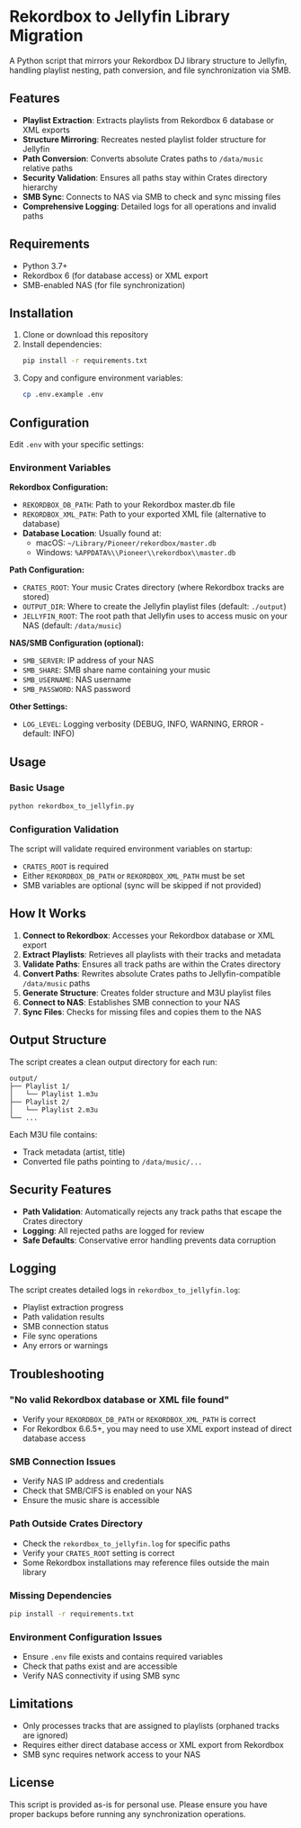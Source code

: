 # Rekordbox to Jellyfin Library Migration

A Python script that mirrors your Rekordbox DJ library structure to Jellyfin, handling playlist nesting, path conversion, and file synchronization via SMB.

## Features

- **Playlist Extraction**: Extracts playlists from Rekordbox 6 database or XML exports
- **Structure Mirroring**: Recreates nested playlist folder structure for Jellyfin
- **Path Conversion**: Converts absolute Crates paths to `/data/music` relative paths
- **Security Validation**: Ensures all paths stay within Crates directory hierarchy
- **SMB Sync**: Connects to NAS via SMB to check and sync missing files
- **Comprehensive Logging**: Detailed logs for all operations and invalid paths

## Requirements

- Python 3.7+
- Rekordbox 6 (for database access) or XML export
- SMB-enabled NAS (for file synchronization)

## Installation

1. Clone or download this repository
2. Install dependencies:
   ```bash
   pip install -r requirements.txt
   ```
3. Copy and configure environment variables:
   ```bash
   cp .env.example .env
   ```

## Configuration

Edit `.env` with your specific settings:

### Environment Variables

**Rekordbox Configuration:**
- `REKORDBOX_DB_PATH`: Path to your Rekordbox master.db file
- `REKORDBOX_XML_PATH`: Path to your exported XML file (alternative to database)
- **Database Location**: Usually found at:
  - macOS: `~/Library/Pioneer/rekordbox/master.db`
  - Windows: `%APPDATA%\\Pioneer\\rekordbox\\master.db`

**Path Configuration:**
- `CRATES_ROOT`: Your music Crates directory (where Rekordbox tracks are stored)
- `OUTPUT_DIR`: Where to create the Jellyfin playlist files (default: `./output`)
- `JELLYFIN_ROOT`: The root path that Jellyfin uses to access music on your NAS (default: `/data/music`)

**NAS/SMB Configuration (optional):**
- `SMB_SERVER`: IP address of your NAS
- `SMB_SHARE`: SMB share name containing your music
- `SMB_USERNAME`: NAS username
- `SMB_PASSWORD`: NAS password

**Other Settings:**
- `LOG_LEVEL`: Logging verbosity (DEBUG, INFO, WARNING, ERROR - default: INFO)

## Usage

### Basic Usage
```bash
python rekordbox_to_jellyfin.py
```

### Configuration Validation
The script will validate required environment variables on startup:
- `CRATES_ROOT` is required
- Either `REKORDBOX_DB_PATH` or `REKORDBOX_XML_PATH` must be set
- SMB variables are optional (sync will be skipped if not provided)

## How It Works

1. **Connect to Rekordbox**: Accesses your Rekordbox database or XML export
2. **Extract Playlists**: Retrieves all playlists with their tracks and metadata
3. **Validate Paths**: Ensures all track paths are within the Crates directory
4. **Convert Paths**: Rewrites absolute Crates paths to Jellyfin-compatible `/data/music` paths
5. **Generate Structure**: Creates folder structure and M3U playlist files
6. **Connect to NAS**: Establishes SMB connection to your NAS
7. **Sync Files**: Checks for missing files and copies them to the NAS

## Output Structure

The script creates a clean output directory for each run:

```
output/
├── Playlist 1/
│   └── Playlist 1.m3u
├── Playlist 2/
│   └── Playlist 2.m3u
└── ...
```

Each M3U file contains:
- Track metadata (artist, title)
- Converted file paths pointing to `/data/music/...`

## Security Features

- **Path Validation**: Automatically rejects any track paths that escape the Crates directory
- **Logging**: All rejected paths are logged for review
- **Safe Defaults**: Conservative error handling prevents data corruption

## Logging

The script creates detailed logs in `rekordbox_to_jellyfin.log`:
- Playlist extraction progress
- Path validation results
- SMB connection status
- File sync operations
- Any errors or warnings

## Troubleshooting

### "No valid Rekordbox database or XML file found"
- Verify your `REKORDBOX_DB_PATH` or `REKORDBOX_XML_PATH` is correct
- For Rekordbox 6.6.5+, you may need to use XML export instead of direct database access

### SMB Connection Issues
- Verify NAS IP address and credentials
- Check that SMB/CIFS is enabled on your NAS
- Ensure the music share is accessible

### Path Outside Crates Directory
- Check the `rekordbox_to_jellyfin.log` for specific paths
- Verify your `CRATES_ROOT` setting is correct
- Some Rekordbox installations may reference files outside the main library

### Missing Dependencies
```bash
pip install -r requirements.txt
```

### Environment Configuration Issues
- Ensure `.env` file exists and contains required variables
- Check that paths exist and are accessible
- Verify NAS connectivity if using SMB sync

## Limitations

- Only processes tracks that are assigned to playlists (orphaned tracks are ignored)
- Requires either direct database access or XML export from Rekordbox
- SMB sync requires network access to your NAS

## License

This script is provided as-is for personal use. Please ensure you have proper backups before running any synchronization operations.